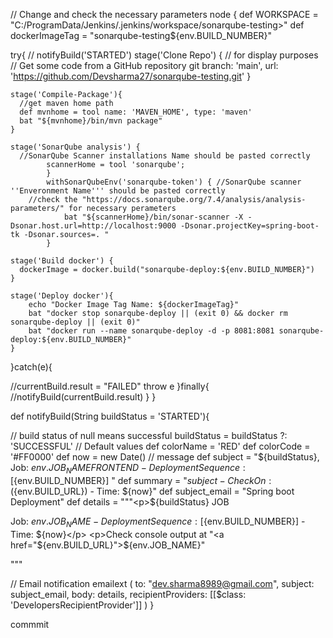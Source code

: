 // Change and check the necessary parameters
node {
  def WORKSPACE = "C:/ProgramData/Jenkins/.jenkins/workspace/sonarqube-testing>"
  def dockerImageTag = "sonarqube-testing${env.BUILD_NUMBER}"

  try{
    // notifyBuild('STARTED')
    stage('Clone Repo') {
      // for display purposes
      // Get some code from a GitHub repository
      git branch: 'main', url: 'https://github.com/Devsharma27/sonarqube-testing.git'
    }

    stage('Compile-Package'){
      //get maven home path 
      def mvnhome = tool name: 'MAVEN_HOME', type: 'maven'
      bat "${mvnhome}/bin/mvn package"
    }

    stage('SonarQube analysis') {
      //SonarQube Scanner installations Name should be pasted correctly
			scannerHome = tool 'sonarqube';  
			}
			withSonarQubeEnv('sonarqube-token') { //SonarQube scanner ''Enveronment Name''' should be pasted correctly
        //check the "https://docs.sonarqube.org/7.4/analysis/analysis-parameters/" for necessary perameters
				bat "${scannerHome}/bin/sonar-scanner -X -Dsonar.host.url=http://localhost:9000 -Dsonar.projectKey=spring-boot-tk -Dsonar.sources=. "
			}
          
    stage('Build docker') {
      dockerImage = docker.build("sonarqube-deploy:${env.BUILD_NUMBER}")
    }

    stage('Deploy docker'){
        echo "Docker Image Tag Name: ${dockerImageTag}"
        bat "docker stop sonarqube-deploy || (exit 0) && docker rm sonarqube-deploy || (exit 0)"
        bat "docker run --name sonarqube-deploy -d -p 8081:8081 sonarqube-deploy:${env.BUILD_NUMBER}"
    }
  }catch(e){

//currentBuild.result = "FAILED"
    throw e
    }finally{
//notifyBuild(currentBuild.result)
    }
}

def notifyBuild(String buildStatus = 'STARTED'){

// build status of null means successful
  buildStatus =  buildStatus ?: 'SUCCESSFUL'
  // Default values
  def colorName = 'RED'
  def colorCode = '#FF0000'
  def now = new Date()
  // message
  def subject = "${buildStatus}, Job: ${env.JOB_NAME} FRONTEND - Deployment Sequence: [${env.BUILD_NUMBER}] "
  def summary = "${subject} - Check On: (${env.BUILD_URL}) - Time: ${now}"
  def subject_email = "Spring boot Deployment"
  def details = """<p>${buildStatus} JOB </p>
    <p>Job: ${env.JOB_NAME} - Deployment Sequence: [${env.BUILD_NUMBER}] - Time: ${now}</p>
    <p>Check console output at "<a href="${env.BUILD_URL}">${env.JOB_NAME}</a>"</p>"""


  // Email notification
    emailext (
         to: "dev.sharma8989@gmail.com",
         subject: subject_email,
         body: details,
         recipientProviders: [[$class: 'DevelopersRecipientProvider']]
       )
}

commmit